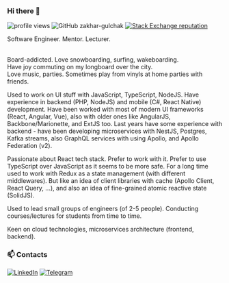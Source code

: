 ### Hi there 👋

![profile views](https://komarev.com/ghpvc/?username=zakhar-gulchak&color=blue)
![GitHub zakhar-gulchak](https://img.shields.io/github/followers/zakhar-gulchak?label=follow&style=social)
[![Stack Exchange reputation](https://img.shields.io/stackexchange/stackoverflow/r/3659811?color=rgb%28244%2C%20130%2C%2037%29&label=StackOverflow&style=flat)](https://stackoverflow.com/users/3659811/zakhar-gulchak)

Software Engineer. Mentor. Lecturer.

\
Board-addicted. Love snowboarding, surfing, wakeboarding.
\
Have joy commuting on my longboard over the city.
\
Love music, parties. Sometimes play from vinyls at home parties with friends.

Used to work on UI stuff with JavaScript, TypeScript, NodeJS. Have experience in backend (PHP, NodeJS) and mobile (C#, React Native) development.
Have been worked with most of modern UI frameworks (React, Angular, Vue), also with older ones like AngularJS, Backbone/Marionette, and ExtJS too.
Last years have some experience with backend - have been developing microservices with NestJS, Postgres, Kafka streams,
also GraphQL services with using Apollo, and Apollo Federation (v2).

Passionate about React tech stack. Prefer to work with it.
Prefer to use TypeScript over JavaScript as it seems to be more safe.
For a long time used to work with Redux as a state management (with different middlewares). 
But like an idea of client libraries with cache (Apollo Client, React Query, ...),
and also an idea of fine-grained atomic reactive state (SolidJS).

Used to lead small groups of engineers (of 2-5 people).
Conducting courses/lectures for students from time to time.

Keen on cloud technologies, microservices architecture (frontend, backend).


### 📫 Contacts

[![LinkedIn](https://img.shields.io/badge/LinkedIn-0077B5?style=for-the-badge&logo=linkedin&logoColor=white)](https://linkedin.com/in/gulchak-zakhar)
[![Telegram](https://img.shields.io/badge/Telegram-2CA5E0?style=for-the-badge&logo=telegram&logoColor=white)](https://t.me/ZakharGV)

<!--
- 🌱 I’m currently learning ...
- 👯 I’m looking to collaborate on ...
- 🤔 I’m looking for help with ...
- 💬 Ask me about ...
- 📫 How to reach me: ...
- 😄 Pronouns: ...
- ⚡ Fun fact: ...
-->
